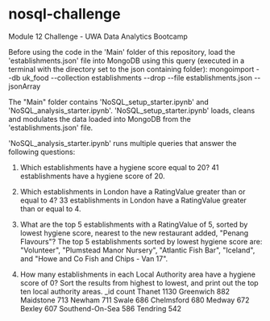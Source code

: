 # nosql-challenge
Module 12 Challenge - UWA Data Analytics Bootcamp

Before using the code in the 'Main' folder of this repository, load the 'establishments.json' file into MongoDB using this query (executed in a terminal with the directory set to the json containing folder):
mongoimport --db uk_food --collection establishments --drop --file establishments.json --jsonArray

The "Main" folder contains 'NoSQL_setup_starter.ipynb' and 'NoSQL_analysis_starter.ipynb'. 'NoSQL_setup_starter.ipynb' loads, cleans and modulates the data loaded into MongoDB from the 'establishments.json' file.

'NoSQL_analysis_starter.ipynb' runs multiple queries that answer the following questions:

1. Which establishments have a hygiene score equal to 20?
41 establishments have a hygiene score of 20.

2. Which establishments in London have a RatingValue greater than or equal to 4?
33 establishments in London have a RatingValue greater than or equal to 4.

3. What are the top 5 establishments with a RatingValue of 5, sorted by lowest hygiene score, nearest to the new restaurant added, "Penang Flavours"?
The top 5 establishments sorted by lowest hygiene score are: "Volunteer", "Plumstead Manor Nursery", "Atlantic Fish Bar", "Iceland", and "Howe and Co Fish and Chips - Van 17".

4. How many establishments in each Local Authority area have a hygiene score of 0? Sort the results from highest to lowest, and print out the top ten local authority areas.
_id	count
Thanet	1130
Greenwich	882
Maidstone	713
Newham	711
Swale	686
Chelmsford	680
Medway	672
Bexley	607
Southend-On-Sea	586
Tendring	542